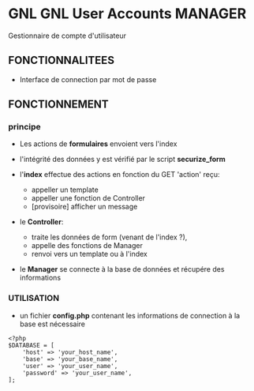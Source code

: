 # GNL GNL User Accounts MANAGER
Gestionnaire de compte d'utilisateur

## FONCTIONNALITEES
- Interface de connection par mot de passe


## FONCTIONNEMENT
### principe
- Les actions de **formulaires** envoient vers l'index  

- l'intégrité des données y est vérifié par le script **securize_form** 

- l'**index** effectue des actions en fonction du GET 'action' reçu:
    - appeller un template
    - appeller une fonction de Controller
    - [provisoire] afficher un message  

- le **Controller**:
    - traite les données de form (venant de l'index ?), 
    - appelle des fonctions de Manager
    - renvoi vers un template ou à l'index

- le **Manager** se connecte à la base de données et récupére des informations


### UTILISATION
- un fichier **config.php** contenant les informations de connection à la base est nécessaire
```
<?php
$DATABASE = [
    'host' => 'your_host_name',
    'base' => 'your_base_name',
    'user' => 'your_user_name',
    'password' => 'your_user_name',
];
```